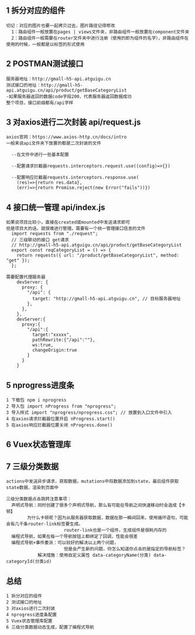 ## 1 拆分对应的组件
    切记：对应的图片也要一起拷贝过去，图片路径记得修改
      1：路由组件一般放置在pages | views文件夹，非路由组件一般放置在component文件夹
      2：路由组件一般需要在router文件夹中进行注册（使用的即为组件的名字），非路由组件在使用的时候，一般都是以标签的形式使用
## 2 POSTMAN测试接口
    服务器地址：http://gmall-h5-api.atguigu.cn
    测试接口的地址：http://gmall-h5-api.atguigu.cn/api/product/getBaseCategoryList
    -如果服务器返回的数据code字段200，代表服务器返回数据成功
    整个项目，接口前缀都有/api字样


## 3 对axios进行二次封装 api/request.js
    axios官网：https://www.axios-http.cn/docs/intro
    一般来说api文件夹下放置的都是二次封装的文件

      --在文件中进行一些基本配置

      --配置请求拦截器requests.interceptors.request.use((config)=>{})

      --配置响应拦截器requests.interceptors.response.use(
        (res)=>{return res.data},
        (err)=>{return Promise.reject(new Error("fails"))})

## 4 接口统一管理 api/index.js
    如果说项目比较小，直接在created或mounted中发送请求即可
    但是项目大的话，就很难进行管理。需要有一个统一管理接口信息的文件
      import requests from "./request";
      // 三级联动的接口 get请求
      // http://gmall-h5-api.atguigu.cn/api/product/getBaseCategoryList
      export const reqCategoryList = () => {
        return requests({ url: "/product/getBaseCategoryList", method: "get" });
      };

    需要配置代理服务器
        devServer: {
          proxy: {
            "/api": {
              target: "http://gmall-h5-api.atguigu.cn", // 目标服务器地址
            },
          },
        },
        devServer:{
          proxy:{
            "/api":{
              target:"xxxxx",
              pathRewrite:{"/api":""},
              ws:true,
              changeOrigin:true
            }
          }
        }


## 5 nprogress进度条
    1 下载包 npm i nprogress
    2 导入包 import nProgress from "nprogress";
    3 导入样式 import "nprogress/nprogress.css"; // 放置到入口文件中引入
    4 在axios请求拦截器位置开启 nProgress.start()
    5 在axios响应拦截器位置关闭 nProgress.done()


## 6 Vuex状态管理库

## 7 三级分类数据
    actions中发送异步请求，获取数据，mutations中将数据添加到state，最后组件获取state数据，渲染到页面中

    三级分类数据点击跳转注意事项：
      声明式导航：同时创建了很多个声明式导航，那么有可能在导航之间快速移动时会造成【卡顿】
            为什么卡顿呢？因为从服务器获取数据，数据在那一瞬间回来，使用循环语句，可能会有几千条router-link标签要生成。
                          router-link也是一个组件，生成组件是很耗内存的
      编程式导航，如果在每一个导航按钮上都绑定了回调，性能会很差
      编程式导航+事件委派：可以较好的解决以上两个问题，
                          但是会产生新的问题，你怎么知道你点击的是指定的导航标签？
                解决措施：使用自定义属性 data-categoryName(分类) data-categoryId(分类id)


## 总结
    1 拆分对应的组件
    2 测试接口的地址
    3 对axios进行二次封装
    4 nprogress进度条配置
    5 Vuex状态管理库配置
    6 三级分类数据动态生成，配置了编程式导航